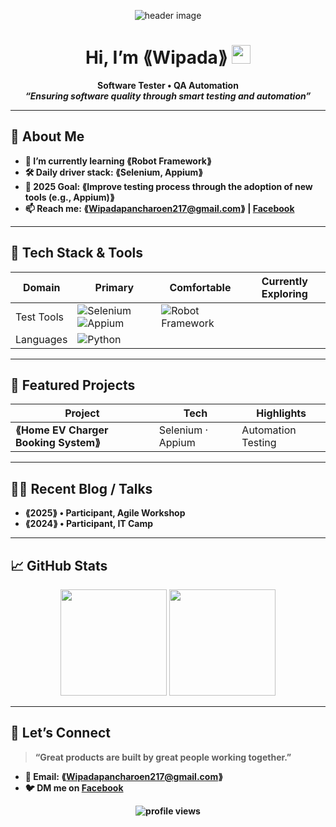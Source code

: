 <!-- Banner / Cover -->
<p align="center">
  <img src="ออกแบบ Banner มาใส่ตรงนี้เลย" alt="header image" />
</p>

<h1 align="center">Hi, I’m ⟪Wipada⟫ <img height="30" src="https://em-content.zobj.net/thumbs/120/apple/354/waving-hand_1f44b.png" /></h1>

<p align="center">
  <strong>Software Tester • QA Automation<br/>
  <em>“Ensuring software quality through smart testing and automation”</em>
</p>

---

## 🚀 About Me

- 🌱 I’m currently learning **⟪Robot Framework⟫**
- 🛠 Daily driver stack: **⟪Selenium, Appium⟫**
- 🎯 2025 Goal: **⟪Improve testing process through the adoption of new tools (e.g., Appium)⟫**
- 📫 Reach me: **⟪Wipadapancharoen217@gmail.com⟫** | [Facebook](https://www.facebook.com/m.a.gic.c.268362/)

---

## 🧰 Tech Stack & Tools

<div align="center">

| Domain       | Primary                                                                                                                                                                   | Comfortable                                                                                                                                                | Currently Exploring                                                                                           |
| ------------ | ------------------------------------------------------------------------------------------------------------------------------------------------------------------------- | ---------------------------------------------------------------------------------------------------------------------------------------------------------- | ------------------------------------------------------------------------------------------------------------- |
| Test Tools   | ![Selenium](https://img.shields.io/badge/Selenium-43B02A?logo=selenium&logoColor=white) ![Appium](https://img.shields.io/badge/Appium-EE376D?logo=appium&logoColor=white) | ![Robot Framework](https://img.shields.io/badge/Robot%20Framework-000000?logo=robotframework&logoColor=white) |
| Languages    | ![Python](https://img.shields.io/badge/Python-3776AB?logo=python&logoColor=white) 

</div>

---

## 📌 Featured Projects

| Project         | Tech                      | Highlights                               
| --------------- | ------------------------- | -----------------------------------------
| **⟪Home EV Charger Booking System⟫** | Selenium · Appium | Automation Testing 

---

## ✍🏻 Recent Blog / Talks

<!-- GH Action can automate this section; placeholder for manual list -->

- ⟪2025⟫ • Participant, Agile Workshop
- ⟪2024⟫ • Participant, IT Camp

---

## 📈 GitHub Stats

<div align="center">
  <img height="170" src="https://github-readme-stats.vercel.app/api?username=Wipadaview&show_icons=true&hide_border=true" />
  <img height="170" src="https://github-readme-stats.vercel.app/api/top-langs/?username=Wipadaview&layout=compact&hide_border=true" />
</div>

---

## 🤝 Let’s Connect

> **“Great products are built by great people working together.”**

- 💌 Email: ⟪Wipadapancharoen217@gmail.com⟫
- 🐦 DM me on [Facebook](https://www.facebook.com/m.a.gic.c.268362/)

<p align="center">
  <img src="https://komarev.com/ghpvc/?username=Wipadaview&style=flat-square" alt="profile views"/>
</p>
